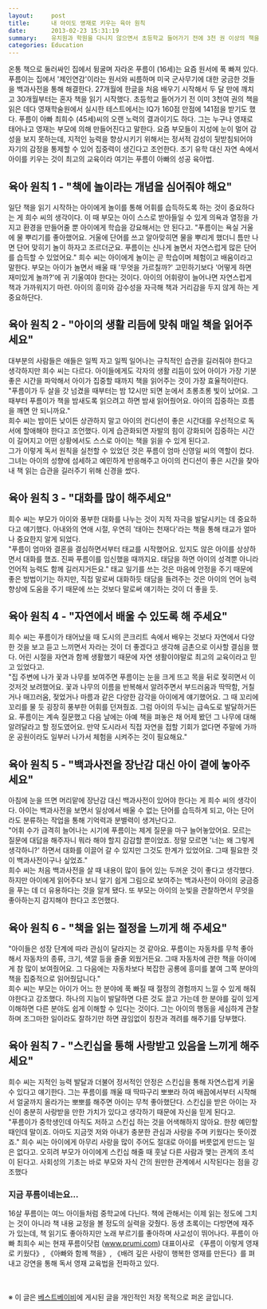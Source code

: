 ```yaml
---
layout:     post
title:      내 아이도 영재로 키우는 육아 원칙
date:       2013-02-23 15:31:19
summary:    유치원과 학원을 다니지 않으면서 초등학교 들어가기 전에 3천 권 이상의 책을 읽었다는 독서 영재 푸름이. 그런 푸름이 곁에는 남다른 육아 원칙을 세워 아이를 키워온 아빠 최희수 씨가 있다. '배려 깊은 사랑이 행복한 영재를 만든다'는 끊임없이 공부하고 실천해 온 푸름이 아빠의 육아 원칙.
categories: Education
---
```


온통 책으로 둘러싸인 집에서 뒹굴며 자라온 푸름이 (16세)는 요즘 원서에 푹 빠져 있다. 푸름이는 집에서 '제인연감'이라는 원서와 씨름하며 미국 군사무기에 대한 궁금한 것들을 백과사전을 통해 해결한다. 27개월에 한글을 처음 배우기 시작해서 두 달 만에 깨치고 30개월부터는 혼자 책을 읽기 시작했다. 초등학교 들어가기 전 이미 3천여 권의 책을 읽은 데다 영재학술원에서 실시한 테스트에서는 IQ가 160점 만점에 141점을 받기도 했다. 푸름이 아빠 최희수 (45세)씨의 오랜 노력의 결과이기도 하다. 그는 누구나 영재로 태어나고 영재는 부모에 의해 만들어진다고 말한다. 요즘 부모들이 지성에 눈이 멀어 감성을 보지 못하는데, 지적인 능력을 향상시키기 위해서는 정서적 감성이 뒷받침되어야 자기의 감정을 통제할 수 있어 집중력이 생긴다고 조언한다. 조기 유학 대신 자연 속에서 아이를 키우는 것이 최고의 교육이라 여기는 푸름이 아빠의 성공 육아법.



## 육아 원칙 1 - "책에 놀이라는 개념을 심어줘야 해요"

일단 책을 읽기 시작하는 아이에게 놀이를 통해 어휘를 습득하도록 하는 것이 중요하다는 게 희수 씨의 생각이다. 이 때 부모는 아이 스스로 받아들일 수 있게 의욕과 열정을 가지고 환경을 만들어줄 뿐 아이에게 학습을 강요해서는 안 된다고. "푸름이는 욕실 거울에 물 뿌리기를 좋아했어요. 거울에 단어를 쓰고 알아맞히면 물을 뿌리게 했더니 틈만 나면 단어 맞히기 놀이 하자고 조르더군요. 푸름이는 신나게 놀면서 자연스럽게 많은 단어를 습득할 수 있었어요." 희수 씨는 아이에게 놀이는 곧 학습이며 체험이고 배움이라고 말한다. 부모는 아이가 놀면서 배울 때 '무엇을 가르칠까?' 고민하기보다 '어떻게 하면 재미있게 놀까?'에 귀 기울여야 한다는 것이다. 아이의 어휘량이 늘어나면 자연스럽게 책과 가까워지기 마련. 아이의 흥미와 감수성을 자극해 책과 거리감을 두지 않게 하는 게 중요하단다.



## 육아 원칙 2 - "아이의 생활 리듬에 맞춰 매일 책을 읽어주세요"

대부분의 사람들은 애들은 일찍 자고 일찍 일어나는 규칙적인 습관을 길러줘야 한다고 생각하지만 희수 씨는 다르다. 아이들에게도 각자의 생활 리듬이 있어 아이가 가장 기분 좋은 시간을 파악해서 아이가 집중할 때까지 책을 읽어주는 것이 가장 효율적이란다.
"푸름이가 두 살을 갓 넘겼을 때부터는 밤 12시만 되면 눈에서 초롱초롱 빛이 났어요. 그때부터 푸름이가 책을 밤새도록 읽으려고 하면 밤새 읽어줬어요. 아이의 집중하는 흐름을 깨면 안 되니까요."       
희수 씨는 밤이든 낮이든 상관하지 말고 아이의 컨디션이 좋은 시간대를 우선적으로 독서에 할애해야 한다고 조언했다. 이게 습관화되면 자발의 힘이 강화되어 집중하는 시간이 길어지고 어떤 상황에서도 스스로 아이는 책을 읽을 수 있게 된다고.        
그가 이렇게 독서 원칙을 실천할 수 있었던 것은 푸름이 엄마 신영일 씨의 역할이 컸다. 그녀는 아이의 성향에 섬세하고 예민하게 반응해주고 아이의 컨디션이 좋은 시간을 찾아내 책 읽는 습관을 길러주기 위해 신경을 썼다.



## 육아 원칙 3 - "대화를 많이 해주세요"

희수 씨는 부모가 아이와 풍부한 대화를 나누는 것이 지적 자극을 발달시키는 데 중요하다고 얘기했다. 아내와의 연애 시절, 우연히 '태아는 천재다'라는 책을 통해 태교가 얼마나 중요한지 알게 되었다.       
"푸름이 엄마와 결혼을 결심하면서부터 태교를 시작했어요. 있지도 않은 아이를 상상하면서 대화를 했죠. 진짜 푸름이를 임신했을 때까지요. 태담을 하면 아이의 성격뿐 아니라 언어적 능력도 함께 길러지거든요." 태교 일기를 쓰는 것은 마음에 안정을 주기 때문에 좋은 방법이기는 하지만, 직접 말로써 대화하듯 태담을 들려주는 것은 아이의 언어 능력 향상에 도움을 주기 때문에 쓰는 것보다 말로써 얘기하는 것이 더 좋을 듯.



## 육아 원칙 4 - "자연에서 배울 수 있도록 해 주세요"

희수 씨는 푸름이가 태어났을 때 도시의 콘크리트 속에서 배우는 것보다 자연에서 다양한 것을 보고 듣고 느끼면서 자라는 것이 더 좋겠다고 생각해 금촌으로 이사할 결심을 했다. 어린 시절을 자연과 함께 생활했기 때문에 자연 생활이야말로 최고의 교육이라고 믿고 있었다고.      
"집 주변에 나가 꽃과 나무를 보여주면 푸름이는 눈을 크게 뜨고 목을 뒤로 젖히면서 이것저것 보려했어요. 꽃과 나무의 이름을 반복해서 알려주면서 부드러움과 딱딱함, 거칠거나 매끄러움, 젖었거나 마름과 같은 다양한 감각을 아이에게 얘기했어요. 그 때 꼬리에 꼬리를 물 듯 굉장히 풍부한 어휘를 던져줬죠. 그럼 아이의 두뇌는 급속도로 발달하거든요. 푸름이는 계속 질문했고 다음 날에는 아예 책을 펴놓은 채 어제 봤던 그 나무에 대해 알려달라고 할 정도였어요. 만약 도시라서 직접 자연을 접할 기회가 없다면 주말에 가까운 공원이라도 일부러 나가서 체험을 시켜주는 것이 필요해요."



## 육아 원칙 5 - "백과사전을 장난감 대신 아이 곁에 놓아주세요"

아침에 눈을 뜨면 머리맡에 장난감 대신 백과사전이 있어야 한다는 게 희수 씨의 생각이다. 아이는 백과사전을 보면서 일상에서 배울 수 없는 단어를 습득하게 되고, 아는 단어라도 분류하는 작업을 통해 기억력과 분별력이 생겨난다고.        
"어휘 수가 급격히 늘어나는 시기에 푸름이는 제게 질문을 마구 늘어놓았어요. 모르는 질문에 대답을 해주자니 뭐라 해야 할지 감감할 뿐이었죠. 정말 모르면 '너는 왜 그렇게 생각하니?' 하면서 대화를 이끌어 갈 수 있지만 그것도 한계가 있었어요. 그때 필요한 것이 백과사전이구나 싶었죠."       
희수 씨는 처음 백과사전을 살 때 내용이 많이 들어 있는 두꺼운 것이 좋다고 생각했다. 하지만 아이에게 읽어주다 보니 알기 쉽게 그림으로 보여주는 백과사전이 아이의 궁금증을 푸는 데 더 유용하다는 것을 알게 됐다. 또 부모는 아이의 눈빛을 관찰하면서 무엇을 좋아하는지 감지해야 한다고 조언했다.



## 육아 원칙 6 - "책을 읽는 절정을 느끼게 해 주세요"

"아이들은 성장 단계에 따라 관심이 달라지는 것 같아요. 푸름이는 자동차를 무척 좋아해서 자동차의 종류, 크기, 색깔 등을 줄줄 외웠거든요. 그때 자동차에 관한 책을 아이에게 참 많이 보여줬어요. 그 다음에는 자동차보다 복잡한 공룡에 흥미를 붙여 그쪽 분야의 책을 집중적으로 읽어줬답니다."      
희수 씨는 부모는 아이가 어느 한 분야에 푹 빠질 때 절정의 경험까지 느낄 수 있게 해줘야한다고 강조했다. 하나의 지능이 발달하면 다른 것도 끌고 가는데 한 분야를 깊이 있게 이해하면 다른 분야도 쉽게 이해할 수 있다는 것이다. 그는 아이의 행동을 세심하게 관찰하며 조그마한 일이라도 잘하기만 하면 끊임없이 칭찬과 격려를 해주기를 당부했다.



## 육아 원칙 7 - "스킨십을 통해 사랑받고 있음을 느끼게 해주세요"

희수 씨는 지적인 능력 발달과 더불어 정서적인 안정은 스킨십을 통해 자연스럽게 키울 수 있다고 얘기한다. 그는 푸름이를 깨울 때 딱따구리 뽀뽀라 하여 배꼽에서부터 시작해서 얼굴까지 올라가는 뽀뽀를 해주면 아이는 무척 좋아했단다. 스킨십을 받은 아이는 자신이 충분히 사랑받을 만한 가치가 있다고 생각하기 때문에 자신을 믿게 된다고.        
"푸름이가 중학생인데 아직도 저하고 스킨십 하는 것을 어색해하지 않아요. 한창 예민할 때인데 말이죠. 아마도 지금껏 저와 아내가 충분한 관심과 사랑을 주며 키웠다는 뜻이겠죠."
희수 씨는 아이에게 아무리 사랑을 많이 주어도 절대로 아이를 버릇없게 만드는 일은 없다고. 오히려 부모가 아이에게 스킨십 해줄 때 훗날 다른 사람과 맺는 관계의 초석이 된다고. 사회성의 기초는 바로 부모와 자식 간의 원만한 관계에서 시작된다는 점을 강조했다




### 지금 푸름이네는요…	

16살 푸름이는 여느 아이들처럼 중학교에 다닌다. 책에 관해서는 이제 읽는 정도에 그치는 것이 아니라 책 내용 교정을 볼 정도의 실력을 갖췄다. 동생 초록이는 다방면에 재주가 있는데, 책 읽기도 좋아하지만 노래 부르기를 좋아하며 사교성이 뛰어나다. 푸름이 아빠 최희수 씨는 현재 푸름이닷컴 (www.prumi.com) 대표이사로 《푸름이 이렇게 영재로 키웠다》, 《아빠와 함께 책을》, 《배려 깊은 사랑이 행복한 영재를 만든다》를 펴내고 강연을 통해 독서 영재 교육법을 전파하고 있다. 
	
	

<br /><br />
※ 이 글은 [베스트베이비](http://www.ibestbaby.co.kr)에 게시된 글을 개인적인 저장 목적으로 퍼온 글입니다.